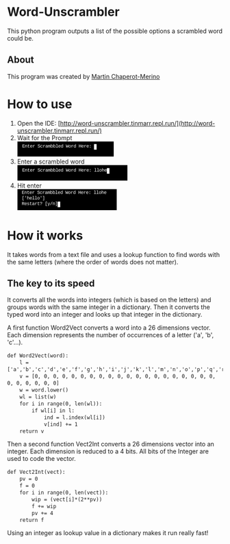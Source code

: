# Word-Unscrambler
This python program outputs a list of the possible options a scrambled word could be.

## About 
This program was created by [Martin Chaperot-Merino](https://github.com/tinmarr)

# How to use
1. Open the IDE: [http://word-unscrambler.tinmarr.repl.run/](http://word-unscrambler.tinmarr.repl.run/)
2. Wait for the Prompt <br />
![The code asks to enter a scrambled word](step1.png)
3. Enter a scrambled word <br />
![The entered word is lleho](step2.png)
4. Hit enter <br />
![The code return hello and asks if you want to restart](step3.png)

# How it works
It takes words from a text file and uses a lookup function to find words with the same letters (where the order of words does not matter).

## The key to its speed
It converts all the words into integers (which is based on the letters) and groups words with the same integer in a dictionary. Then it converts the typed word into an integer and looks up that integer in the dictionary.

A first function Word2Vect converts a word into a 26 dimensions vector. Each dimension represents the number of occurrences of a letter ('a', 'b', 'c'...). 
```
def Word2Vect(word):
    l = ['a','b','c','d','e','f','g','h','i','j','k','l','m','n','o','p','q','r','s','t','u','v','w','x','y','z']
    v = [0, 0, 0, 0, 0, 0, 0, 0, 0, 0, 0, 0, 0, 0, 0, 0, 0, 0, 0, 0, 0, 0, 0, 0, 0, 0]
    w = word.lower()
    wl = list(w)
    for i in range(0, len(wl)):
        if wl[i] in l:
            ind = l.index(wl[i])
            v[ind] += 1
    return v
```
Then a second function Vect2Int converts a 26 dimensions vector into an integer. Each dimension is reduced to a 4 bits. All bits of the Integer are used to code the vector.
```
def Vect2Int(vect):
    pv = 0
    f = 0
    for i in range(0, len(vect)):
        wip = (vect[i]*(2**pv))
        f += wip
        pv += 4
    return f
```
Using an integer as lookup value in a dictionary makes it run really fast!
